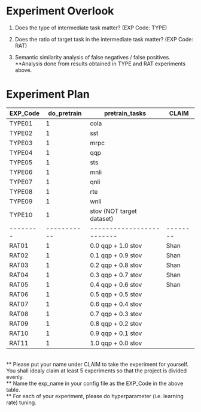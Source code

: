 # Experiment Overlook

1. Does the type of intermediate task matter? (EXP Code: TYPE<XX>)


2. Does the ratio of target task in the intermediate task matter? (EXP Code: RAT<XX>)

3. Semantic similarity analysis of false negatives / false positives.
**Analysis done from results obtained in TYPE and RAT experiments above.


# Experiment Plan
| EXP_Code | do_pretrain | pretrain_tasks            | CLAIM    |
|----------|-------------|---------------------------|----------|
| TYPE01   | 1           | cola                      |          |
| TYPE02   | 1           | sst                       |          |
| TYPE03   | 1           | mrpc                      |          |
| TYPE04   | 1           | qqp                       |          |
| TYPE05   | 1           | sts                       |          |
| TYPE06   | 1           | mnli                      |          |
| TYPE07   | 1           | qnli                      |          |
| TYPE08   | 1           | rte                       |          |
| TYPE09   | 1           | wnli                      |          |
| TYPE10   | 1           | stov (NOT target dataset) |          |
| -------- | ----------- | ------------------------- | -------- |
| RAT01    | 1           | 0.0 qqp + 1.0 stov        |   Shan   |
| RAT02    | 1           | 0.1 qqp + 0.9 stov        |   Shan   |
| RAT03    | 1           | 0.2 qqp + 0.8 stov        |   Shan   |
| RAT04    | 1           | 0.3 qqp + 0.7 stov        |   Shan   |
| RAT05    | 1           | 0.4 qqp + 0.6 stov        |   Shan   |
| RAT06    | 1           | 0.5 qqp + 0.5 stov        |          |
| RAT07    | 1           | 0.6 qqp + 0.4 stov        |          |
| RAT08    | 1           | 0.7 qqp + 0.3 stov        |          |
| RAT09    | 1           | 0.8 qqp + 0.2 stov        |          |
| RAT10    | 1           | 0.9 qqp + 0.1 stov        |          |
| RAT11    | 1           | 1.0 qqp + 0.0 stov        |          |
<br>
** Please put your name under CLAIM to take the experiment for yourself. You shall idealy claim at least 5 experiments so that the project is divided evenly.<br>
** Name the exp_name in your config file as the EXP_Code in the above table.<br>
** For each of your experiment, please do hyperparameter (i.e. learning rate) tuning. <br>
